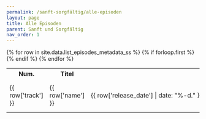 ```yaml
---
permalink: /sanft-sorgfältig/alle-episoden
layout: page
title: Alle Episoden
parent: Sanft und Sorgfältig
nav_order: 1
---
```


<table>
  {% for row in site.data.list_episodes_metadata_ss %}
    {% if forloop.first %}
    <tr>
        <th>Num.</th>
        <th>Titel</th>
        <th>Datum</th>
        <th>Länge in Minuten</th>
    </tr>
    {% endif %}
    <tr>
    <td markdown="span">{{ row['track'] }}</td>
    <td markdown="span">{{ row['name'] }}</td>
    <td markdown="span" style="white-space: nowrap;overflow: hidden;text-overflow:ellipsis;">
                  {{ row['release_date'] | date: "%-d." }}{% assign month = row['release_date'] | date: '%-m' %}
              {% case month %}
                {% when '1' %}Jan.
                {% when '2' %}Feb.
                {% when '3' %}März
                {% when '4' %}April
                {% when '5' %}Mai
                {% when '6' %}Juni
                {% when '7' %}Juli
                {% when '8' %}Aug.
                {% when '9' %}Sep.
                {% when '10' %}Okt.
                {% when '11' %}Nov.
                {% when '12' %}Dez.
              {% endcase %}{{ row['release_date'] | date: "%Y" }}
    </td>
    <td markdown="span">{{ row['duration_sec'] | divided_by: 60.00 | round }}</td>
    </tr>
  {% endfor %}
</table>